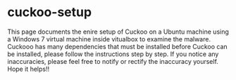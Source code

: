 # cuckoo-setup
This page documents the enire setup of Cuckoo on a Ubuntu machine using a Windows 7 virtual machine inside vitualbox to examine the malware. Cuckooo has many dependencies that must be installed before Cuckoo can be installed, please follow the instructions step by step.
If you notice any inaccuracies, please feel free to notify or rectify the inaccuracy yourself. Hope it helps!!
